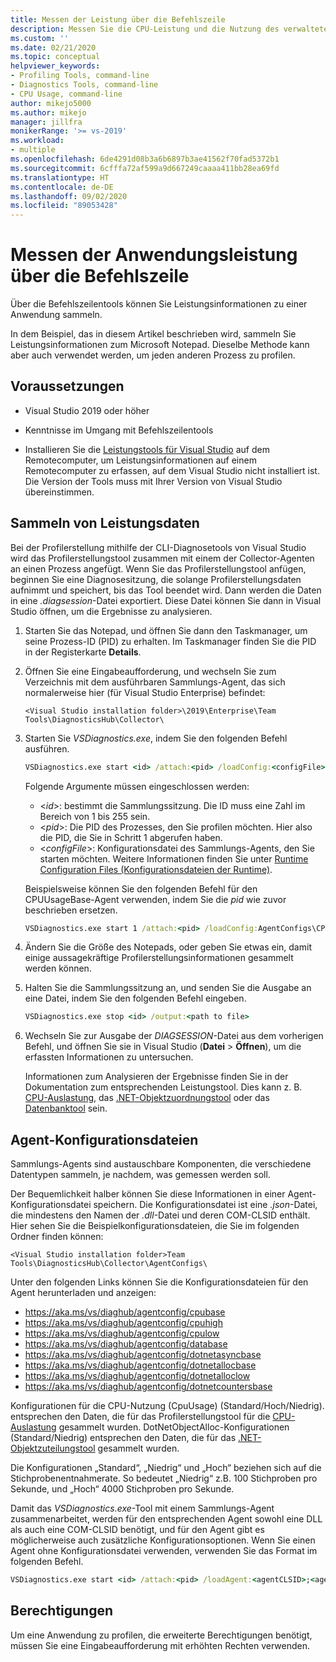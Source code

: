 ```yaml
---
title: Messen der Leistung über die Befehlszeile
description: Messen Sie die CPU-Leistung und die Nutzung des verwalteten Speichers in Ihrer Anwendung über die Befehlszeile.
ms.custom: ''
ms.date: 02/21/2020
ms.topic: conceptual
helpviewer_keywords:
- Profiling Tools, command-line
- Diagnostics Tools, command-line
- CPU Usage, command-line
author: mikejo5000
ms.author: mikejo
manager: jillfra
monikerRange: '>= vs-2019'
ms.workload:
- multiple
ms.openlocfilehash: 6de4291d08b3a6b6897b3ae41562f70fad5372b1
ms.sourcegitcommit: 6cfffa72af599a9d667249caaaa411bb28ea69fd
ms.translationtype: HT
ms.contentlocale: de-DE
ms.lasthandoff: 09/02/2020
ms.locfileid: "89053428"
---
```

# <a name="measure-application-performance-from-the-command-line"></a>Messen der Anwendungsleistung über die Befehlszeile

Über die Befehlszeilentools können Sie Leistungsinformationen zu einer Anwendung sammeln.

In dem Beispiel, das in diesem Artikel beschrieben wird, sammeln Sie Leistungsinformationen zum Microsoft Notepad. Dieselbe Methode kann aber auch verwendet werden, um jeden anderen Prozess zu profilen.

## <a name="prerequisites"></a>Voraussetzungen

* Visual Studio 2019 oder höher

* Kenntnisse im Umgang mit Befehlszeilentools

* Installieren Sie die [Leistungstools für Visual Studio](https://visualstudio.microsoft.com/downloads#remote-tools-for-visual-studio-2019) auf dem Remotecomputer, um Leistungsinformationen auf einem Remotecomputer zu erfassen, auf dem Visual Studio nicht installiert ist. Die Version der Tools muss mit Ihrer Version von Visual Studio übereinstimmen.

## <a name="collect-performance-data"></a>Sammeln von Leistungsdaten

Bei der Profilerstellung mithilfe der CLI-Diagnosetools von Visual Studio wird das Profilerstellungstool zusammen mit einem der Collector-Agenten an einen Prozess angefügt. Wenn Sie das Profilerstellungstool anfügen, beginnen Sie eine Diagnosesitzung, die solange Profilerstellungsdaten aufnimmt und speichert, bis das Tool beendet wird. Dann werden die Daten in eine *.diagsession*-Datei exportiert. Diese Datei können Sie dann in Visual Studio öffnen, um die Ergebnisse zu analysieren.

1. Starten Sie das Notepad, und öffnen Sie dann den Taskmanager, um seine Prozess-ID (PID) zu erhalten. Im Taskmanager finden Sie die PID in der Registerkarte **Details**.

1. Öffnen Sie eine Eingabeaufforderung, und wechseln Sie zum Verzeichnis mit dem ausführbaren Sammlungs-Agent, das sich normalerweise hier (für Visual Studio Enterprise) befindet:

   ```<Visual Studio installation folder>\2019\Enterprise\Team Tools\DiagnosticsHub\Collector\```

1. Starten Sie *VSDiagnostics.exe*, indem Sie den folgenden Befehl ausführen.

   ```cmd
   VSDiagnostics.exe start <id> /attach:<pid> /loadConfig:<configFile>
   ```

   Folgende Argumente müssen eingeschlossen werden:

   * \<*id*>: bestimmt die Sammlungssitzung. Die ID muss eine Zahl im Bereich von 1 bis 255 sein.
   * \<*pid*>: Die PID des Prozesses, den Sie profilen möchten. Hier also die PID, die Sie in Schritt 1 abgerufen haben.
   * \<*configFile*>: Konfigurationsdatei des Sammlungs-Agents, den Sie starten möchten. Weitere Informationen finden Sie unter [Runtime Configuration Files (Konfigurationsdateien der Runtime)](#config_file).

   Beispielsweise können Sie den folgenden Befehl für den CPUUsageBase-Agent verwenden, indem Sie die *pid* wie zuvor beschrieben ersetzen.

   ```cmd
   VSDiagnostics.exe start 1 /attach:<pid> /loadConfig:AgentConfigs\CPUUsageLow.json
   ```

1. Ändern Sie die Größe des Notepads, oder geben Sie etwas ein, damit einige aussagekräftige Profilerstellungsinformationen gesammelt werden können.

1. Halten Sie die Sammlungssitzung an, und senden Sie die Ausgabe an eine Datei, indem Sie den folgenden Befehl eingeben.

   ```cmd
   VSDiagnostics.exe stop <id> /output:<path to file>
   ```

1. Wechseln Sie zur Ausgabe der *DIAGSESSION*-Datei aus dem vorherigen Befehl, und öffnen Sie sie in Visual Studio (**Datei** > **Öffnen**), um die erfassten Informationen zu untersuchen.

   Informationen zum Analysieren der Ergebnisse finden Sie in der Dokumentation zum entsprechenden Leistungstool. Dies kann z. B. [CPU-Auslastung](../profiling/cpu-usage.md), das [.NET-Objektzuordnungstool](../profiling/dotnet-alloc-tool.md) oder das [Datenbanktool](../profiling/analyze-database.md) sein.

## <a name="agent-configuration-files"></a><a name="config_file"></a> Agent-Konfigurationsdateien

Sammlungs-Agents sind austauschbare Komponenten, die verschiedene Datentypen sammeln, je nachdem, was gemessen werden soll.

Der Bequemlichkeit halber können Sie diese Informationen in einer Agent-Konfigurationsdatei speichern. Die Konfigurationsdatei ist eine *.json*-Datei, die mindestens den Namen der *.dll*-Datei und deren COM-CLSID enthält. Hier sehen Sie die Beispielkonfigurationsdateien, die Sie im folgenden Ordner finden können:

```<Visual Studio installation folder>Team Tools\DiagnosticsHub\Collector\AgentConfigs\```

Unter den folgenden Links können Sie die Konfigurationsdateien für den Agent herunterladen und anzeigen:

- https://aka.ms/vs/diaghub/agentconfig/cpubase
- https://aka.ms/vs/diaghub/agentconfig/cpuhigh
- https://aka.ms/vs/diaghub/agentconfig/cpulow
- https://aka.ms/vs/diaghub/agentconfig/database
- https://aka.ms/vs/diaghub/agentconfig/dotnetasyncbase
- https://aka.ms/vs/diaghub/agentconfig/dotnetallocbase
- https://aka.ms/vs/diaghub/agentconfig/dotnetalloclow
- https://aka.ms/vs/diaghub/agentconfig/dotnetcountersbase

Konfigurationen für die CPU-Nutzung (CpuUsage) (Standard/Hoch/Niedrig). entsprechen den Daten, die für das Profilerstellungstool für die [CPU-Auslastung](../profiling/cpu-usage.md) gesammelt wurden.
DotNetObjectAlloc-Konfigurationen (Standard/Niedrig) entsprechen den Daten, die für das [.NET-Objektzuteilungstool](../profiling/dotnet-alloc-tool.md) gesammelt wurden.

Die Konfigurationen „Standard“, „Niedrig“ und „Hoch“ beziehen sich auf die Stichprobenentnahmerate. So bedeutet „Niedrig“ z.B. 100 Stichproben pro Sekunde, und „Hoch“ 4000 Stichproben pro Sekunde.

Damit das *VSDiagnostics.exe*-Tool mit einem Sammlungs-Agent zusammenarbeitet, werden für den entsprechenden Agent sowohl eine DLL als auch eine COM-CLSID benötigt, und für den Agent gibt es möglicherweise auch zusätzliche Konfigurationsoptionen. Wenn Sie einen Agent ohne Konfigurationsdatei verwenden, verwenden Sie das Format im folgenden Befehl.

```cmd
VSDiagnostics.exe start <id> /attach:<pid> /loadAgent:<agentCLSID>;<agentName>[;<config>]
```

## <a name="permissions"></a>Berechtigungen

Um eine Anwendung zu profilen, die erweiterte Berechtigungen benötigt, müssen Sie eine Eingabeaufforderung mit erhöhten Rechten verwenden.
